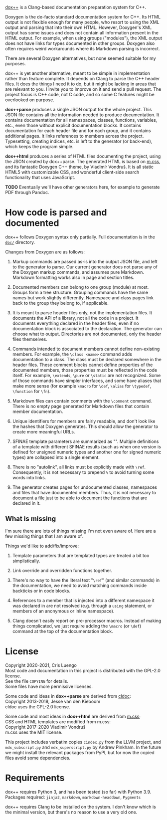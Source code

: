[dox++](https://github.com/crisluengo/doxpp) is a Clang-based documentation preparation
system for C++.

Doxygen is the de-facto standard documentation system for C++. Its HTML output is not
flexible enough for many people, who resort to using the XML output and parsing that
into their own HTML. However, Doxygen's XML output has some issues and does not contain
all information present in the HTML output. For example, when using groups ("modules"),
the XML output does not have links for types documented in other groups. Doxygen also
often requires weird workarounds where its Markdown parsing is incorrect.

There are several Doxygen alternatives, but none seemed suitable for my purposes.

dox++ is yet another alternative, meant to be simple in implementation rather than feature
complete. It depends on Clang to parse the C++ header files.
It does the things I need it to do, but it might be lacking in areas that are
relevant to you. I invite you to improve on it and send a pull request. The project focus
is C++ code, not C code, and so some C features might be overlooked on purpose.

**dox++parse** produces a single JSON output for the whole project. This JSON file contains
all the information needed to produce documentation. It contains documentation for all
namespaces, classes, functions, variables, etc., even those without explicit documentation
blocks. It contains documentation for each header file and for each group, and it contains
additional pages. It links references to members across the project.
Typesetting, creating indices, etc. is left to the generator (or back-end), which keeps
the program simple.

**dox++html** produces a series of HTML files documenting the project, using the
JSON created by dox++parse. The generated HTML is based on [m.css](https://mcss.mosra.cz/),
and its fantastic Doxygen C++ theme, by Vladimír Vondruš. It is all static HTML5 with
customizable CSS, and wonderful client-side search functionality that uses JavaScript.

**TODO** Eventually we'll have other generators here, for example to generate PDF through
Pandoc.


# How code is parsed and documented

dox++ follows Doxygen syntax only partially. Full documentation is in the
[`doc/`](doc/README.md) directory.

Changes from Doxygen are as follows:

1. Markup commands are passed as-is into the output JSON file, and left to the generator
   to parse. Our current generator does not parse any of the Doxygen markup commands, and
   assumes pure Markdown. Markdown formatting works also in page and section titles.

2. Documented members can belong to one group (module) at most. Groups form a tree structure.
   Grouping commands have the same names but work slightly differently. Namespace and
   class pages link back to the group they belong to, if applicable.

3. It is meant to parse header files only, not the implementation files. It documents the API
   of a library, not all the code in a project. It documents everything declared in the header
   files, even if no documentation block is associated to the declaration. The generator can
   choose what to output. Directories are not documented, only the header files themselves.

4. Commands intended to document members cannot define non-existing members. For example,
   the `\class <name>` command adds documentation to a class. The class must be declared somewhere
   in the header files. These comment blocks cannot define properties of the documented members,
   those properties must be reflected in the code itself. For example, `\extends`, `\pure` or
   `\static` are not recognized. Some of those commands have simpler interfaces, and some have
   aliases that make more sense (for example `\macro` for `\def`, `\alias` for `\typedef`,
   `\function` for `\fn`).

5. Markdown files can contain comments with the `\comment` command. There is no empty page generated
   for Markdown files that contain member documentation.

6. Unique identifiers for members are fairly readable, and don't look like the hashes that
   Doxygen generates. This should allow the generator to create more meaningful URLs.

7. SFINAE template parameters are summarized as "<SFINAE>". Multiple definitions of a template
   with different SFINAE results (such as when one version is defined for unsigned numeric types
   and another one for signed numeric types) are collapsed into a single element.

8. There is no "autolink", all links must be explicitly made with `\ref`. Consequently, it is
    not necessary to prepend `%` to avoid turning some words into links.

9. The generator creates pages for undocumented classes, namespaces and files that have documented
   members. Thus, it is not necessary to document a file just to be able to document the functions
   that are declared in it.

## What is missing

I'm sure there are lots of things missing I'm not even aware of. Here are a few missing things
that I am aware of.

Things we'd like to add/fix/improve:

1. Template parameters that are templated types are treated a bit too simplistically.

2. Link override and overridden functions together.

3. There's no way to have the literal text "`\ref`" (and similar commands) in the documentation,
   we need to avoid matching commands inside backticks or in code blocks.

4. References to a member that is injected into a different namespace it was declared in are not
   resolved (e.g. through a `using` statement, or members of an anonymous or inline namespace).

5. Clang doesn't easily report on pre-processor macros. Instead of making things complicated,
we just require adding the `\macro` (or `\def`) command at the top of the documentation block.


# License

Copyright 2020-2021, Cris Luengo  
Most code and documentation in this project is distributed with the GPL-2.0 license.  
See the file `COPYING` for details.  
Some files have more permissive licenses.

Some code and ideas in **dox++parse** are derived from [cldoc](https://github.com/jessevdk/cldoc):  
Copyright 2013-2018, Jesse van den Kieboom  
cldoc uses the GPL-2.0 license.

Some code and most ideas in **dox++html** are derived from [m.css](https://mcss.mosra.cz/);  
CSS and HTML templates are modified from m.css:  
Copyright 2017-2020 Vladimír Vondruš  
m.css uses the MIT license.

This project includes verbatim copies `cindex.py` from the LLVM project,
and `mdx_subscript.py` and `mdx_superscript.py` by Andrew Pinkham. In the future we might install the
relevant packages from PyPI, but for now the copied files avoid some dependencies.


# Requirements

dox++ requires Python 3, and has been tested (so far) with Python 3.9. Packages required:
`jinja2`, `markdown`, `markdown-headdown`, `Pygments`

dox++ requires Clang to be installed on the system. I don't know which is the minimal
version, but there's no reason to use a very old one.
